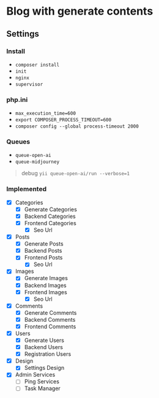 # Blog with generate contents

## Settings

### Install
- `composer install`
- `init`
- `nginx`
- `supervisor`

### php.ini
- `max_execution_time=600`
- `export COMPOSER_PROCESS_TIMEOUT=600`
- `composer config --global process-timeout 2000`

### Queues
- `queue-open-ai`
- `queue-midjourney`
> debug `yii queue-open-ai/run --verbose=1`

### Implemented
- [x] Categories
    - [x] Generate Categories
    - [x] Backend Categories
    - [x] Frontend Categories
        - [x] Seo Url
- [x] Posts
    - [x] Generate Posts
    - [x] Backend Posts
    - [x] Frontend Posts
        - [x] Seo Url
- [x] Images
    - [x] Generate Images
    - [x] Backend Images
    - [x] Frontend Images
        - [x] Seo Url
- [x] Comments
    - [x] Generate Comments
    - [x] Backend Comments
    - [x] Frontend Comments
- [x] Users
    - [x] Generate Users
    - [x] Backend Users
    - [x] Registration Users
- [x] Design
    - [x] Settings Design
- [x] Admin Services
    - [ ] Ping Services
    - [ ] Task Manager